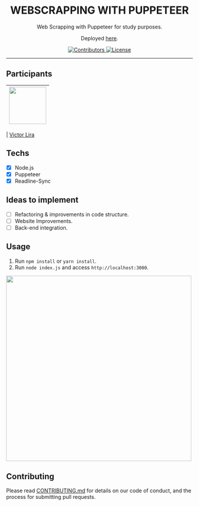 <h1 align="center">
WEBSCRAPPING WITH PUPPETEER
</h1>

<p align="center">Web Scrapping with Puppeteer for study purposes.</p>
<p align="center">Deployed <a href="https://webscrapping-puppeteer.netlify.app/">here</a>.</p>

<p align="center">
  <a href="https://github.com/VicLira/clone-discord/graphs/contributors">
    <img src="https://img.shields.io/github/contributors/rocketseat/youtube-clone-discord?color=%237159c1&logoColor=%237159c1&style=flat" alt="Contributors">
  </a>
  <a href="https://opensource.org/licenses/MIT">
    <img src="https://img.shields.io/github/license/rocketseat/youtube-clone-discord?color=%237159c1&logo=mit" alt="License">
  </a>
</p>

<hr>


  
</p>

## Participants

| [<img src="https://user-images.githubusercontent.com/70662154/153310032-0009e1bc-f99d-4829-8e06-8d8c58271504.jpg" width="100px;"/>](https://github.com/vicLira) |
| :------------------------------------------------------------------------------------------------------------------------: |

</p>


| [Victor Lira](https://github.com/VicLira)

## Techs

- [x] Node.js
- [x] Puppeteer
- [x] Readline-Sync

## Ideas to implement

- [ ] Refactoring & improvements in code structure. 
- [ ] Website Improvements.
- [ ] Back-end integration.

## Usage

1. Run `npm install` or `yarn install`.<br />
2. Run `node index.js` and access `http://localhost:3000`.<br />

<p align="left">
<img src="https://user-images.githubusercontent.com/70662154/160282904-53e4590e-dbae-4af9-9e30-a169dd09129a.PNG" width="500" align="center">

## Contributing

Please read [CONTRIBUTING.md](CONTRIBUTING.md) for details on our code of conduct, and the process for submitting pull requests.

